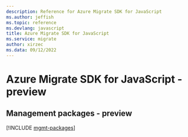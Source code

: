 ```yaml
---
description: Reference for Azure Migrate SDK for JavaScript
ms.author: jeffish
ms.topic: reference
ms.devlang: javascript
title: Azure Migrate SDK for JavaScript
ms.service: migrate
author: xirzec
ms.data: 09/12/2022
---
```

# Azure Migrate SDK for JavaScript - preview

## Management packages - preview
[!INCLUDE [mgmt-packages](migrate-mgmt-index.md)]
